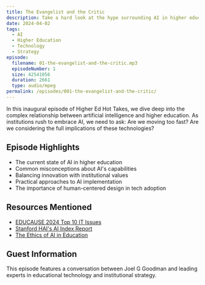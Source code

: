```yaml
---
title: The Evangelist and the Critic
description: Take a hard look at the hype surrounding AI in higher education. Join Joel G Goodman and explore smarter, more sustainable ways to leverage technology without compromising strategy, UX, or humanity.
date: 2024-04-02
tags:
  - AI
  - Higher Education
  - Technology
  - Strategy
episode:
  filename: 01-the-evangelist-and-the-critic.mp3
  episodeNumber: 1
  size: 42541056
  duration: 2661
  type: audio/mpeg
permalink: /episodes/001-the-evangelist-and-the-critic/
---
```


In this inaugural episode of Higher Ed Hot Takes, we dive deep into the complex relationship between artificial intelligence and higher education. As institutions rush to embrace AI, we need to ask: Are we moving too fast? Are we considering the full implications of these technologies?

## Episode Highlights

- The current state of AI in higher education
- Common misconceptions about AI's capabilities
- Balancing innovation with institutional values
- Practical approaches to AI implementation
- The importance of human-centered design in tech adoption

## Resources Mentioned

- [EDUCAUSE 2024 Top 10 IT Issues](https://www.educause.edu/research-and-publications/research/top-10-it-issues)
- [Stanford HAI's AI Index Report](https://hai.stanford.edu/ai-index-2024)
- [The Ethics of AI in Education](https://www.unesco.org/en/artificial-intelligence/recommendation-ethics)

## Guest Information

This episode features a conversation between Joel G Goodman and leading experts in educational technology and institutional strategy.
